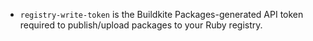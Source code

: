 - `registry-write-token` is the Buildkite Packages-generated API token required to publish/upload packages to your Ruby registry.
